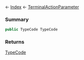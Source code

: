 ← [Index](Api-Index) ← [TerminalActionParameter](Sandbox.ModAPI.Ingame.TerminalActionParameter)

### Summary

```csharp
public TypeCode TypeCode
```

### Returns

[TypeCode](System.TypeCode)

